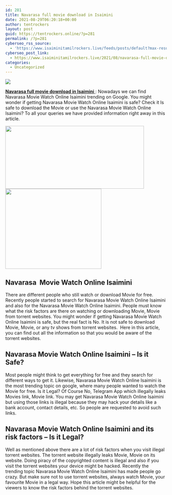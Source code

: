 ```yaml
---
id: 281
title: Navarasa full movie download in Isaimini
date: 2021-08-29T06:20:18+00:00
author: tentrockers
layout: post
guid: https://tentrockers.online/?p=281
permalink: /?p=281
cyberseo_rss_source:
  - 'https://www.isaiminitamilrockers.live/feeds/posts/default?max-results=150&start-index=1'
cyberseo_post_link:
  - https://www.isaiminitamilrockers.live/2021/08/navarasa-full-movie-download-in-isaimini_6.html
categories:
  - Uncategorized
---
```

<div class="media_block">
  <img src="https://1.bp.blogspot.com/-6-iTZ8Lkb2U/YQzHyQHBNhI/AAAAAAAABGQ/HsS6wuDu4G4SLyoBYxYC5-wk5hNg8aaUwCLcBGAsYHQ/s72-w433-h196-c/navarasa%2B%25281%2529.jpg" class="media_thumbnail" />
</div>

<meta content="Navarasa full movie download in Isaimini &nbsp; : Nowadays we can find Navarasa Movie Watch Online Isaimini trending on Google. You might wonder ..." name="twitter:description" />

  


<center>
</center>

[**Navarasa full movie download in Isaimini**&nbsp;](https://www.tamilrockerz.online/navarasa-full-movie-download-in-tamilrockers/): Nowadays we can find Navarasa Movie Watch Online Isaimini trending on Google. You might wonder if getting Navarasa Movie Watch Online Isaimini is safe? Check it Is safe to download the Movie or use the Navarasa Movie Watch Online Isaimini? To all your queries we have provided information right away in this article.

<div class="separator">
  <a href="https://1.bp.blogspot.com/-6-iTZ8Lkb2U/YQzHyQHBNhI/AAAAAAAABGQ/HsS6wuDu4G4SLyoBYxYC5-wk5hNg8aaUwCLcBGAsYHQ/s809/navarasa%2B%25281%2529.jpg" imageanchor="1"><img loading="lazy" border="0" data-original-height="420" data-original-width="809" height="196" src="https://1.bp.blogspot.com/-6-iTZ8Lkb2U/YQzHyQHBNhI/AAAAAAAABGQ/HsS6wuDu4G4SLyoBYxYC5-wk5hNg8aaUwCLcBGAsYHQ/w433-h196/navarasa%2B%25281%2529.jpg" width="433" /></a>
</div>



<div class="separator">
  <a href="https://www.tamilrockerz.online/navarasa-full-movie-download-in-tamilrockers/" imageanchor="1"><img loading="lazy" border="0" data-original-height="250" data-original-width="300" height="250" src="https://1.bp.blogspot.com/-nfbzYVobUik/YMlpOerzdgI/AAAAAAAAA3Y/aAupsOUs_WMY6Lv7R1OtZhI6OqaRh-YAwCPcBGAYYCw/s0/e854879156f0849f3d27a89db88ed039.png" width="300" /></a>
</div>



## **Navarasa&nbsp; Movie Watch Online Isaimini**

There are different people who still watch or download Movie for free. Recently people started to search for Navarasa Movie Watch Online Isaimini and also for the Navarasa Movie Watch Online Isaimini. People must know what the risk factors are there on watching or downloading Movie, Movie from torrent websites. You might wonder if getting Navarasa Movie Watch Online Isaimini is safe, but the real fact is No. It is not safe to download Movie, Movie, or any tv shows from torrent websites.&nbsp; Here in this article, you can find out all the information so that you would be aware of the torrent websites.

## **Navarasa Movie Watch Online Isaimini** **&#8211;** <span>Is it Safe?</span>

Most people might think to get everything for free and they search for different ways to get it. Likewise, Navarasa Movie Watch Online Isaimini is the most trending topic on google, where many people wanted to watch the Movie for free. Is it Legal? Of Course No, Telegram App which illegally leaks Movies link, Movie link. You may get Navarasa Movie Watch Online Isaimini but using those links is illegal because they may hack your details like a bank account, contact details, etc. So people are requested to avoid such links.

## **Navarasa Movie Watch Online Isaimini and its risk factors** **&#8211; Is it Legal?**

Well as mentioned above there are a lot of risk factors when you visit illegal torrent websites. The torrent website illegally leaks Movie, Movie on its website. Doing piracy of the copyrighted content is illegal and also if you visit the torrent websites your device might be hacked. Recently the trending topic Navarasa Movie Watch Online Isaimini has made people go crazy. But make sure not to use torrent websites, always watch Movie, your favourite Movie in a legal way. Hope this article might be helpful for the viewers to know the risk factors behind the torrent websites.

<center>
</center>